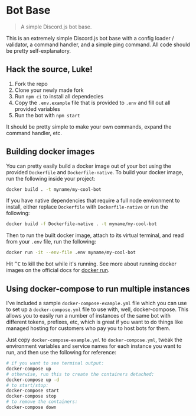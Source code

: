 # Bot Base

> A simple Discord.js bot base.

This is an extremely simple Discord.js bot base with a config loader / validator, a command handler, and a simple ping command. All code should be pretty self-explanatory.

## Hack the source, Luke!

1. Fork the repo
2. Clone your newly made fork
3. Run `npm ci` to install all dependecies
4. Copy the `.env.example` file that is provided to `.env` and fill out all provided variables
5. Run the bot with `npm start`

It should be pretty simple to make your own commands, expand the command handler, etc.

## Building docker images

You can pretty easily build a docker image out of your bot using the provided `Dockerfile` and `Dockerfile-native`. To build your docker image, run the following inside your project:

```bash
docker build . -t myname/my-cool-bot
```

If you have native dependencies that require a full node environment to install, either replace `Dockerfile` with `Dockerfile-native` or run the following:

```bash
docker build -f Dockerfile-native . -t myname/my-cool-bot
```

Then to run the built docker image, attach to its virtual terminal, and read from your `.env` file, run the following:

```bash
docker run -it --env-file .env myname/my-cool-bot
```

Hit <kbd>^C</kbd> to kill the bot while it's running. See more about running docker images on the official docs for [docker run](https://docs.docker.com/engine/reference/commandline/run/).

## Using docker-compose to run multiple instances

I've included a sample `docker-compose-example.yml` file which you can use to set up a `docker-compose.yml` file to use with, well, docker-compose. This allows you to easily run a number of instances of the same bot with different tokens, prefixes, etc, which is great if you want to do things like managed hosting for customers who pay you to host bots for them.

Just copy `docker-compose-example.yml` to `docker-compose.yml`, tweak the environment variables and service names for each instance you want to run, and then use the following for reference:

```bash
# if you want to see terminal output:
docker-compose up
# otherwise, run this to create the containers detached:
docker-compose up -d
# to start/stop:
docker-compose start
docker-compose stop
# to remove the containers:
docker-compose down
```
